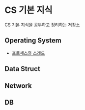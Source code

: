 # CS 기본 지식
CS 기본 지식을 공부하고 정리하는 저장소

## Operating System
- [프로세스와 스레드](https://github.com/dh1010a/study/blob/main/cs/operating-system/process-thread.md)

## Data Struct

## Network

## DB
